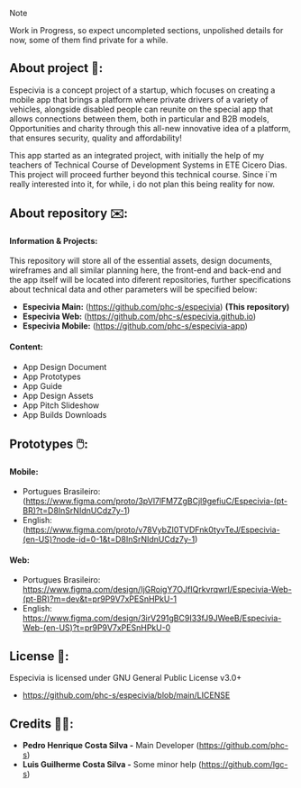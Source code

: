 >[!NOTE]
> Work in Progress, so expect uncompleted sections, unpolished details for now, some of them find private for a while.

## About project 🚙: 

Especivia is a concept project of a startup, which focuses on creating a mobile app that brings a platform where private drivers of a variety of vehicles, alongside disabled people can reunite on the special app that allows connections between them, both in particular and B2B models, Opportunities and charity through this all-new innovative idea of a platform, that ensures security, quality and affordability!

This app started as an integrated project, with initially the help of my teachers of Technical Course of Development Systems in ETE Cicero Dias. This project will proceed further beyond this technical course. Since i`m really interested into it, for while, i do not plan this being reality for now.

## About repository ✉️:

#### Information & Projects: 

This repository will store all of the essential assets, design documents, wireframes and all similar planning here, the front-end and back-end and the app itself will be located into diferent repositories, further specifications about technical data and other parameters will be specified below:

+ **Especivia Main:** (https://github.com/phc-s/especivia) **(This repository)**
+ **Especivia Web:** (https://github.com/phc-s/especivia.github.io)
+ **Especivia Mobile:** (https://github.com/phc-s/especivia-app)

#### Content:

+ App Design Document
+ App Prototypes 
+ App Guide
+ App Design Assets
+ App Pitch Slideshow
+ App Builds Downloads

## Prototypes 🖱️: 

#### Mobile:

+ Portugues Brasileiro: (https://www.figma.com/proto/3pVl7lFM7ZgBCjl9gefiuC/Especivia-(pt-BR)?t=D8InSrNIdnUCdz7y-1)
+ English: (https://www.figma.com/proto/v78VybZI0TVDFnk0tyvTeJ/Especivia-(en-US)?node-id=0-1&t=D8InSrNIdnUCdz7y-1)

#### Web:

+ Portugues Brasileiro: https://www.figma.com/design/IjGRoigY7OJfIQrkvrqwrI/Especivia-Web-(pt-BR)?m=dev&t=pr9P9V7xPESnHPkU-1
+ English: https://www.figma.com/design/3irV291gBC9I33fJ9JWeeB/Especivia-Web-(en-US)?t=pr9P9V7xPESnHPkU-0

## License 📕:

Especivia is licensed under GNU General Public License v3.0+
+ https://github.com/phc-s/especivia/blob/main/LICENSE

## Credits 👨‍💻:

- **Pedro Henrique Costa Silva -** Main Developer (https://github.com/phc-s) 
- **Luis Guilherme Costa Silva -** Some minor help (https://github.com/lgc-s)
